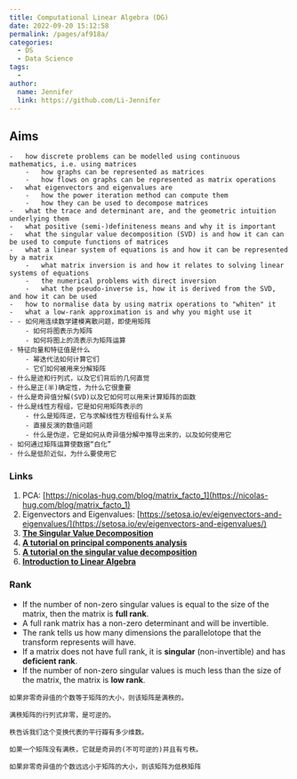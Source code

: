 ```yaml
---
title: Computational Linear Algebra (DG)
date: 2022-09-20 15:12:58
permalink: /pages/af918a/
categories:
  - DS
  - Data Science
tags:
  - 
author: 
  name: Jennifer
  link: https://github.com/Li-Jennifer
---
```

## Aims
```
-   how discrete problems can be modelled using continuous mathematics, i.e. using matrices
    -   how graphs can be represented as matrices
    -   how flows on graphs can be represented as matrix operations
-   what eigenvectors and eigenvalues are
    -   how the power iteration method can compute them
    -   how they can be used to decompose matrices
-   what the trace and determinant are, and the geometric intuition underlying them
-   what positive (semi-)definiteness means and why it is important
-   what the singular value decomposition (SVD) is and how it can can be used to compute functions of matrices
-   what a linear system of equations is and how it can be represented by a matrix
    -   what matrix inversion is and how it relates to solving linear systems of equations
    -   the numerical problems with direct inversion
    -   what the pseudo-inverse is, how it is derived from the SVD, and how it can be used
-   how to normalise data by using matrix operations to "whiten" it
-   what a low-rank approximation is and why you might use it
- - 如何用连续数学建模离散问题，即使用矩阵
	- 如何将图表示为矩阵
	- 如何将图上的流表示为矩阵运算
- 特征向量和特征值是什么
	- 幂迭代法如何计算它们
	- 它们如何被用来分解矩阵
- 什么是迹和行列式，以及它们背后的几何直觉
- 什么是正(半)确定性，为什么它很重要
- 什么是奇异值分解(SVD)以及它如何可以用来计算矩阵的函数
- 什么是线性方程组，它是如何用矩阵表示的
	- 什么是矩阵逆，它与求解线性方程组有什么关系
	- 直接反演的数值问题
	- 什么是伪逆，它是如何从奇异值分解中推导出来的，以及如何使用它
- 如何通过矩阵运算使数据“白化”
- 什么是低阶近似，为什么要使用它
```

###  Links
1. PCA: [https://nicolas-hug.com/blog/matrix_facto_1](https://nicolas-hug.com/blog/matrix_facto_1)
2. Eigenvectors and Eigenvalues: [https://setosa.io/ev/eigenvectors-and-eigenvalues/](https://setosa.io/ev/eigenvectors-and-eigenvalues/)
3. [**The Singular Value Decomposition**](http://theory.stanford.edu/~tim/s15/l/l9.pdf)
4. [**A tutorial on principal components analysis**](https://arxiv.org/pdf/1404.1100.pdf)
5. [**A tutorial on the singular value decomposition**](https://blog.statsbot.co/singular-value-decomposition-tutorial-52c695315254)
6. [**Introduction to Linear Algebra**](http://math.mit.edu/~gs/linearalgebra/)
### Rank
-   If the number of non-zero singular values is equal to the size of the matrix, then the matrix is **full rank**.
-   A full rank matrix has a non-zero determinant and will be invertible.
-   The rank tells us how many dimensions the parallelotope that the transform represents will have.
-   If a matrix does not have full rank, it is **singular** (non-invertible) and has **deficient rank**.
-   If the number of non-zero singular values is much less than the size of the matrix, the matrix is **low rank**.
```
如果非零奇异值的个数等于矩阵的大小，则该矩阵是满秩的。

满秩矩阵的行列式非零，是可逆的。

秩告诉我们这个变换代表的平行瓣有多少维数。

如果一个矩阵没有满秩，它就是奇异的(不可可逆的)并且有亏秩。

如果非零奇异值的个数远远小于矩阵的大小，则该矩阵为低秩矩阵
```